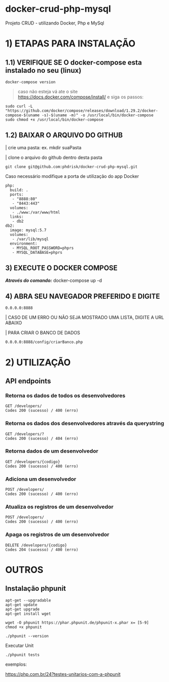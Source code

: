 # docker-crud-php-mysql
Projeto CRUD - utilizando Docker, Php e MySql

# 1) ETAPAS PARA INSTALAÇÃO
## 1.1) VERIFIQUE SE O docker-compose esta instalado no seu (linux)
```
docker-compose version 
```
> caso não esteja vá ate o site https://docs.docker.com/compose/install/ e siga os passos:
```
sudo curl -L "https://github.com/docker/compose/releases/download/1.29.2/docker-compose-$(uname -s)-$(uname -m)" -o /usr/local/bin/docker-compose
sudo chmod +x /usr/local/bin/docker-compose

```
## 1.2) BAIXAR O ARQUIVO DO GITHUB
| crie uma pasta: ex. mkdir suaPasta

| clone o arquivo do github dentro desta pasta

```
git clone git@github.com:phdrisk/docker-crud-php-mysql.git
```

Caso necessário modifique a porta de utilização do app Docker

```
php:
  build: .
  ports:
   - "8888:80"
   - "8443:443"
  volumes:
   - ./www:/var/www/html
  links:
   - db2
db2:
  image: mysql:5.7
  volumes:
   - /var/lib/mysql
  environment:
   - MYSQL_ROOT_PASSWORD=phprs
   - MYSQL_DATABASE=phprs
```
## 3) EXECUTE O DOCKER COMPOSE
***Através do comando:*** docker-compose up -d

## 4) ABRA SEU NAVEGADOR PREFERIDO E DIGITE
```
0.0.0.0:8888
```
| CASO DE UM ERRO OU NÃO SEJA MOSTRADO UMA LISTA, DIGITE A URL ABAIXO 

| PARA CRIAR O BANCO DE DADOS
```
0.0.0.0:8888/config/criarBanco.php
```
# 2) UTILIZAÇÃO
## API endpoints
### Retorna os dados de todos os desenvolvedores
```
GET /developers/
Codes 200 (sucesso) / 400 (erro)
```
### Retorna os dados dos desenvolvedores através da querystring
```
GET /developers/?
Codes 200 (sucesso) / 404 (erro)
```
### Retorna dados de um desenvolvedor
```
GET /developers/{codigo}
Codes 200 (sucesso) / 400 (erro)
```
### Adiciona um desenvolvedor
```
POST /developers/
Codes 200 (sucesso) / 400 (erro)
```
### Atualiza os registros de um desenvolvedor
```
POST /developers/
Codes 200 (sucesso) / 400 (erro)
```
### Apaga os registros de um desenvolvedor
```
DELETE /developers/{codigo}
Codes 204 (sucesso) / 400 (erro)
```










# OUTROS
## Instalação phpunit
```
apt-get --upgradable
apt-get update
apt-get upgrade
apt-get install wget

wget -O phpunit https://phar.phpunit.de/phpunit-x.phar x= [5-9]
chmod +x phpunit

./phpunit --version

```
Executar Unit

```
./phpunit tests

```
exemplos:

https://php.com.br/24?testes-unitarios-com-a-phpunit


